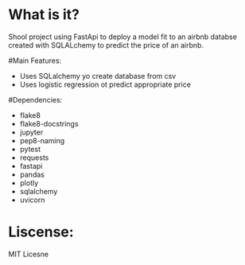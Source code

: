 # What is it?
Shool project using FastApi to deploy a model fit to an airbnb databse created with SQLALchemy to predict the price of an airbnb.

#Main Features:
- Uses SQLalchemy yo create database from csv
- Uses logistic regression ot predict appropriate price 

#Dependencies:
- flake8
- flake8-docstrings
- jupyter
- pep8-naming
- pytest
- requests
- fastapi
- pandas 
- plotly
- sqlalchemy
- uvicorn


# Liscense:
MIT Licesne